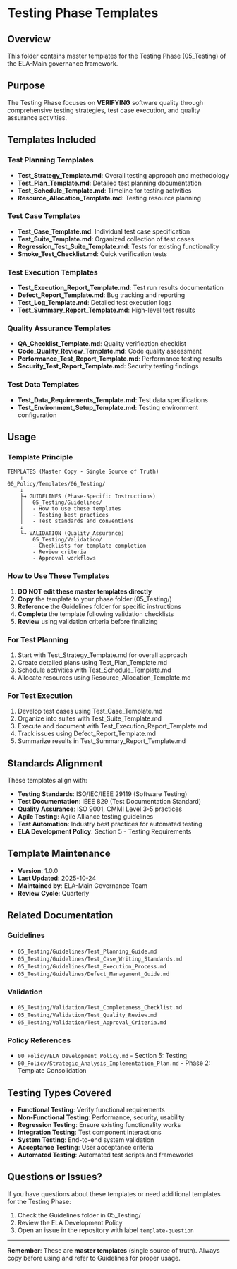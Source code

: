 # Testing Phase Templates

## Overview
This folder contains master templates for the Testing Phase (05_Testing) of the ELA-Main governance framework.

## Purpose
The Testing Phase focuses on **VERIFYING** software quality through comprehensive testing strategies, test case execution, and quality assurance activities.

## Templates Included

### Test Planning Templates
- **Test_Strategy_Template.md**: Overall testing approach and methodology
- **Test_Plan_Template.md**: Detailed test planning documentation
- **Test_Schedule_Template.md**: Timeline for testing activities
- **Resource_Allocation_Template.md**: Testing resource planning

### Test Case Templates
- **Test_Case_Template.md**: Individual test case specification
- **Test_Suite_Template.md**: Organized collection of test cases
- **Regression_Test_Suite_Template.md**: Tests for existing functionality
- **Smoke_Test_Checklist.md**: Quick verification tests

### Test Execution Templates
- **Test_Execution_Report_Template.md**: Test run results documentation
- **Defect_Report_Template.md**: Bug tracking and reporting
- **Test_Log_Template.md**: Detailed test execution logs
- **Test_Summary_Report_Template.md**: High-level test results

### Quality Assurance Templates
- **QA_Checklist_Template.md**: Quality verification checklist
- **Code_Quality_Review_Template.md**: Code quality assessment
- **Performance_Test_Report_Template.md**: Performance testing results
- **Security_Test_Report_Template.md**: Security testing findings

### Test Data Templates
- **Test_Data_Requirements_Template.md**: Test data specifications
- **Test_Environment_Setup_Template.md**: Testing environment configuration

## Usage

### Template Principle
```
TEMPLATES (Master Copy - Single Source of Truth)
    ↓
00_Policy/Templates/06_Testing/
    ↓
    ├→ GUIDELINES (Phase-Specific Instructions)
    │   05_Testing/Guidelines/
    │   - How to use these templates
    │   - Testing best practices
    │   - Test standards and conventions
    ↓
    └→ VALIDATION (Quality Assurance)
        05_Testing/Validation/
        - Checklists for template completion
        - Review criteria
        - Approval workflows
```

### How to Use These Templates

1. **DO NOT edit these master templates directly**
2. **Copy** the template to your phase folder (05_Testing/)
3. **Reference** the Guidelines folder for specific instructions
4. **Complete** the template following validation checklists
5. **Review** using validation criteria before finalizing

### For Test Planning
1. Start with Test_Strategy_Template.md for overall approach
2. Create detailed plans using Test_Plan_Template.md
3. Schedule activities with Test_Schedule_Template.md
4. Allocate resources using Resource_Allocation_Template.md

### For Test Execution
1. Develop test cases using Test_Case_Template.md
2. Organize into suites with Test_Suite_Template.md
3. Execute and document with Test_Execution_Report_Template.md
4. Track issues using Defect_Report_Template.md
5. Summarize results in Test_Summary_Report_Template.md

## Standards Alignment

These templates align with:
- **Testing Standards**: ISO/IEC/IEEE 29119 (Software Testing)
- **Test Documentation**: IEEE 829 (Test Documentation Standard)
- **Quality Assurance**: ISO 9001, CMMI Level 3-5 practices
- **Agile Testing**: Agile Alliance testing guidelines
- **Test Automation**: Industry best practices for automated testing
- **ELA Development Policy**: Section 5 - Testing Requirements

## Template Maintenance

- **Version**: 1.0.0
- **Last Updated**: 2025-10-24
- **Maintained by**: ELA-Main Governance Team
- **Review Cycle**: Quarterly

## Related Documentation

### Guidelines
- `05_Testing/Guidelines/Test_Planning_Guide.md`
- `05_Testing/Guidelines/Test_Case_Writing_Standards.md`
- `05_Testing/Guidelines/Test_Execution_Process.md`
- `05_Testing/Guidelines/Defect_Management_Guide.md`

### Validation
- `05_Testing/Validation/Test_Completeness_Checklist.md`
- `05_Testing/Validation/Test_Quality_Review.md`
- `05_Testing/Validation/Test_Approval_Criteria.md`

### Policy References
- `00_Policy/ELA_Development_Policy.md` - Section 5: Testing
- `00_Policy/Strategic_Analysis_Implementation_Plan.md` - Phase 2: Template Consolidation

## Testing Types Covered

- **Functional Testing**: Verify functional requirements
- **Non-Functional Testing**: Performance, security, usability
- **Regression Testing**: Ensure existing functionality works
- **Integration Testing**: Test component interactions
- **System Testing**: End-to-end system validation
- **Acceptance Testing**: User acceptance criteria
- **Automated Testing**: Automated test scripts and frameworks

## Questions or Issues?

If you have questions about these templates or need additional templates for the Testing Phase:
1. Check the Guidelines folder in 05_Testing/
2. Review the ELA Development Policy
3. Open an issue in the repository with label `template-question`

---

**Remember**: These are **master templates** (single source of truth). Always copy before using and refer to Guidelines for proper usage.
